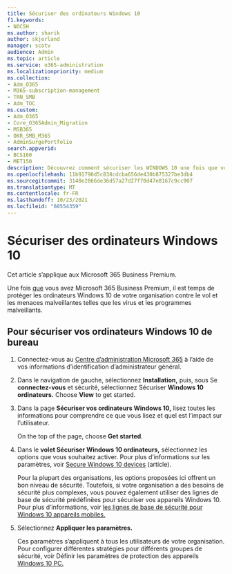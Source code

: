 ```yaml
---
title: Sécuriser des ordinateurs Windows 10
f1.keywords:
- NOCSH
ms.author: sharik
author: skjerland
manager: scotv
audience: Admin
ms.topic: article
ms.service: o365-administration
ms.localizationpriority: medium
ms.collection:
- Adm_O365
- M365-subscription-management
- TRN_SMB
- Adm_TOC
ms.custom:
- Adm_O365
- Core_O365Admin_Migration
- MSB365
- OKR_SMB_M365
- AdminSurgePortfolio
search.appverid:
- BCS160
- MET150
description: Découvrez comment sécuriser les WINDOWS 10 une fois que vous avez Microsoft 365 Business Premium.
ms.openlocfilehash: 11b91796d5c838cdcba656de430b875327be3db4
ms.sourcegitcommit: 3140e2866de36d57a27d27f70d47e8167c9cc907
ms.translationtype: MT
ms.contentlocale: fr-FR
ms.lasthandoff: 10/23/2021
ms.locfileid: "60554359"
---
```

# <a name="secure-windows-10-computers"></a>Sécuriser des ordinateurs Windows 10

Cet article s’applique aux Microsoft 365 Business Premium.

Une fois [que](business-set-up.md) vous avez Microsoft 365 Business Premium, il est temps de protéger les ordinateurs Windows 10 de votre organisation contre le vol et les menaces malveillantes telles que les virus et les programmes malveillants.

## <a name="to-secure-your-windows-10-computers"></a>Pour sécuriser vos ordinateurs Windows 10 de bureau

1. Connectez-vous au [Centre d’administration Microsoft 365](https://admin.microsoft.com) à l’aide de vos informations d’identification d’administrateur général. 
2. Dans le navigation de gauche, sélectionnez **Installation,** puis, sous Se **connectez-vous** et sécurité, sélectionnez Sécuriser **Windows 10 ordinateurs.** Choose **View** to get started.
3. Dans la page **Sécuriser vos ordinateurs Windows 10,** lisez toutes les informations pour comprendre ce que vous lisez et quel est l’impact sur l’utilisateur.

    On the top of the page, choose **Get started**.

4. Dans le **volet Sécuriser Windows 10 ordinateurs,** sélectionnez les options que vous souhaitez activer. Pour plus d’informations sur les paramètres, voir [Secure Windows 10 devices](../misc/secure-windows-10-devices.md) (article). 
    
    Pour la plupart des organisations, les options proposées ici offrent un bon niveau de sécurité. Toutefois, si votre organisation a des besoins de sécurité plus complexes, vous pouvez également utiliser des lignes de base de sécurité prédéfinëes pour sécuriser vos appareils Windows 10. Pour plus d’informations, voir [les lignes de base de sécurité pour Windows 10 appareils mobiles.](/mem/intune/protect/security-baselines)   

1. Sélectionnez **Appliquer les paramètres.**

    Ces paramètres s’appliquent à tous les utilisateurs de votre organisation. Pour configurer différentes stratégies pour différents groupes de sécurité, voir Définir les paramètres de protection des appareils [Windows 10 PC.](../devices/protection-settings-for-windows-10-pcs.md)
